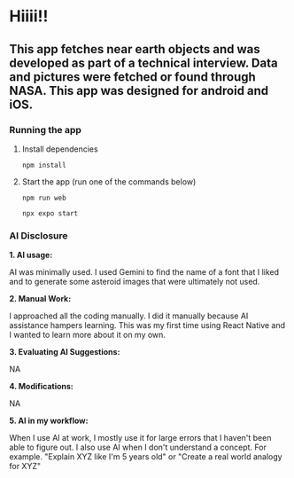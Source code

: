 # Hiiii!!

## This app fetches near earth objects and was developed as part of a technical interview. Data and pictures were fetched or found through NASA. This app was designed for android and iOS.

### Running the app
1. Install dependencies

       npm install

2. Start the app (run one of the commands below)

       npm run web
   
       npx expo start

### AI Disclosure

**1. AI usage:**
    
AI was minimally used. I used Gemini to find the name of a font that I liked and to generate some asteroid images that were ultimately not used.

**2. Manual Work:**
    
I approached all the coding manually. I did it manually because AI assistance hampers learning. This was my first time using React Native and I wanted to learn more about it on my own.

**3. Evaluating AI Suggestions:**
   
NA
  
**4. Modifications:**

NA

**5. AI in my workflow:**
    
When I use AI at work, I mostly use it for large errors that I haven't been able to figure out. I also use AI when I don't understand a concept. For example. "Explain XYZ like I'm 5 years old" or "Create a real world analogy for XYZ"
